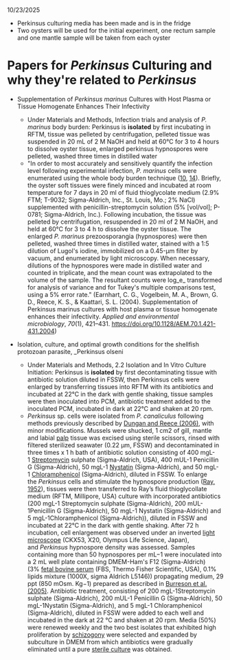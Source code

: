 10/23/2025
- Perkinsus culturing media has been made and is in the fridge
- Two oysters will be used for the initial experiment, one rectum sample and one mantle sample will be taken from each oyster

# Papers for *Perkinsus*  Culturing and why they're related to *Perkinsus*
- Supplementation of _Perkinsus marinus_ Cultures with Host Plasma or Tissue Homogenate Enhances Their Infectivity
	- Under Materials and Methods, Infection trials and analysis of _P. marinus_ body burden: Perkinsus is **isolated** by first incubating in RFTM, tissue was pelleted by centrifugation, pelleted tissue was suspended in 20 mL  of 2 M NaOH and held at 60°C for 3 to 4 hours to dissolve oyster tissue, enlarged perkinsus hypnospores were pelleted, washed three times in distilled water
	- "In order to most accurately and sensitively quantify the infection level following experimental infection, _P. marinus_ cells were enumerated using the whole body burden technique ([10](https://pmc.ncbi.nlm.nih.gov/articles/PMC321304/#r10), [14](https://pmc.ncbi.nlm.nih.gov/articles/PMC321304/#r14)). Briefly, the oyster soft tissues were finely minced and incubated at room temperature for 7 days in 20 ml of fluid thioglycolate medium (2.9% FTM; T-9032; Sigma-Aldrich, Inc., St. Louis, Mo.; 2% NaCl) supplemented with penicillin-streptomycin solution (5% [vol/vol]; P-0781; Sigma-Aldrich, Inc.). Following incubation, the tissue was pelleted by centrifugation, resuspended in 20 ml of 2 M NaOH, and held at 60°C for 3 to 4 h to dissolve the oyster tissue. The enlarged _P. marinus_ prezoosporangia (hypnospores) were then pelleted, washed three times in distilled water, stained with a 1:5 dilution of Lugol's iodine, immobilized on a 0.45-μm filter by vacuum, and enumerated by light microscopy. When necessary, dilutions of the hypnospores were made in distilled water and counted in triplicate, and the mean count was extrapolated to the volume of the sample. The resultant counts were log_e_ transformed for analysis of variance and for Tukey's multiple comparisons test, using a 5% error rate." (Earnhart, C. G., Vogelbein, M. A., Brown, G. D., Reece, K. S., & Kaattari, S. L. (2004). Supplementation of Perkinsus marinus cultures with host plasma or tissue homogenate enhances their infectivity. _Applied and environmental microbiology_, _70_(1), 421–431. https://doi.org/10.1128/AEM.70.1.421-431.2004)

- Isolation, culture, and optimal growth conditions for the shellfish protozoan parasite, _Perkinsus olseni
	- Under Materials and Methods, 2.2 Isolation and In Vitro Culture Initiation: Perkinsus is **isolated** by first decontaminating tissue with antibiotic solution diluted in FSSW, then Perkinsus cells were enlarged by transferring tissues into RFTM with its antibiotics and incubated at 22°C in the dark with gentle shaking, tissue samples were then inoculated into PCM, antibiotic treatment added to the inoculated PCM, incubated in dark at 22°C and shaken at 20 rpm. 
	- _Perkinsus_ sp. cells were isolated from _P. canaliculus_ following methods previously described by [Dungan and Reece (2006)](https://www.sciencedirect.com/science/article/pii/S0020751925000736?ref=pdf_download&fr=RR-2&rr=980221eed94fc952#b0125), with minor modifications. Mussels were shucked, 1 cm2 of gill, mantle and labial [palp](https://www.sciencedirect.com/topics/agricultural-and-biological-sciences/palps "Learn more about palp from ScienceDirect's AI-generated Topic Pages") tissue was excised using sterile scissors, rinsed with filtered sterilized seawater (0.22 µm, FSSW) and decontaminated in three times x 1 h bath of antibiotic solution consisting of 400 mgL-1 [Streptomycin](https://www.sciencedirect.com/topics/agricultural-and-biological-sciences/streptomycin "Learn more about Streptomycin from ScienceDirect's AI-generated Topic Pages") sulphate (Sigma-Aldrich, USA), 400 mUL-1 Penicillin G (Sigma-Aldrich), 50 mgL-1 [Nystatin](https://www.sciencedirect.com/topics/agricultural-and-biological-sciences/nystatin "Learn more about Nystatin from ScienceDirect's AI-generated Topic Pages") (Sigma-Aldrich), and 50 mgL-1 [Chloramphenicol](https://www.sciencedirect.com/topics/agricultural-and-biological-sciences/chloramphenicol "Learn more about Chloramphenicol from ScienceDirect's AI-generated Topic Pages") (Sigma-Aldrich), diluted in FSSW. To enlarge the _Perkinsus_ cells and stimulate the hypnospore production ([Ray, 1952](https://www.sciencedirect.com/science/article/pii/S0020751925000736?ref=pdf_download&fr=RR-2&rr=980221eed94fc952#b0335)), tissues were then transferred to Ray’s fluid thioglycollate medium (RFTM, Millipore, USA) culture with incorporated antibiotics (200 mgL-1 Streptomycin sulphate (Sigma-Aldrich), 200 mUL-1Penicillin G (Sigma-Aldrich), 50 mgL-1 Nystatin (Sigma-Aldrich) and 5 mgL-1Chloramphenicol (Sigma-Aldrich)), diluted in FSSW and incubated at 22°C in the dark with gentle shaking. After 72 h incubation, cell enlargement was observed under an inverted [light microscope](https://www.sciencedirect.com/topics/agricultural-and-biological-sciences/light-microscope "Learn more about light microscope from ScienceDirect's AI-generated Topic Pages") (CKX53, X20, Olympus Life Science, Japan), and *Perkinsus* hypnospore density was assessed. Samples containing more than 50 hypnospores per mL−1 were inoculated into a 2 mL well plate containing DMEM-Ham's F12 (Sigma-Aldrich) (3% [fetal bovine serum](https://www.sciencedirect.com/topics/agricultural-and-biological-sciences/fetal-bovine-serum "Learn more about fetal bovine serum from ScienceDirect's AI-generated Topic Pages") (FBS, Thermo Fisher Scientific, USA), 0.1% lipids mixture (1000X, sigma Aldrich L5146)) propagating medium, 29 ppt (850 mOsm. Kg−1) prepared as described in [Burreson et al. (2005)](https://www.sciencedirect.com/science/article/pii/S0020751925000736?ref=pdf_download&fr=RR-2&rr=980221eed94fc952#b0055). Antibiotic treatment, consisting of 200 mgL-1Streptomycin sulphate (Sigma-Aldrich), 200 mUL-1 Penicillin G (Sigma-Aldrich), 50 mgL-1Nystatin (Sigma-Aldrich), and 5 mgL-1 Chloramphenicol (Sigma-Aldrich), diluted in FSSW were added to each well and incubated in the dark at 22 °C and shaken at 20 rpm. Media (50%) were renewed weekly and the two best isolates that exhibited high proliferation by [schizogony](https://www.sciencedirect.com/topics/agricultural-and-biological-sciences/schizogony "Learn more about schizogony from ScienceDirect's AI-generated Topic Pages") were selected and expanded by subculture in DMEM from which antibiotics were gradually eliminated until a pure [sterile culture](https://www.sciencedirect.com/topics/agricultural-and-biological-sciences/axenic-culture "Learn more about sterile culture from ScienceDirect's AI-generated Topic Pages") was obtained.


